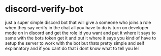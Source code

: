 # discord-verify-bot
just a super simple discord bot that will give a someone who joins a role when they say verify in the chat
all you have to do is turn on developer mode on in discord and get the role id you want and put it where it says to same with the bots token get it and put it where it says
you kind of have to setup the server to work with the bot but thats pretty simple and self explanatory and if you cant do that i dont know what to tell you lel
